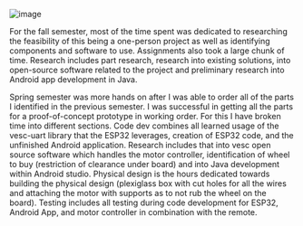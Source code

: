 ![image](https://user-images.githubusercontent.com/17459282/164160112-59c1b537-45a1-460c-bbd6-75ed6f884246.png)

For the fall semester, most of the time spent was dedicated to researching the feasibility of this being a one-person project as well as identifying components and software to use. Assignments also took a large chunk of time. Research includes part research, research into existing solutions, into open-source software related to the project and preliminary research into Android app development in Java.

Spring semester was more hands on after I was able to order all of the parts I identified in the previous semester. I was successful in getting all the parts for a proof-of-concept prototype in working order. For this I have broken time into different sections. Code dev combines all learned usage of the vesc-uart library that the ESP32 leverages, creation of ESP32 code, and the unfinished Android application. Research includes that into vesc open source software which handles the motor controller, identification of wheel to buy (restriction of clearance under board) and into Java development within Android studio. Physical design is the hours dedicated towards building the physical design (plexiglass box with cut holes for all the wires and attaching the motor with supports as to not rub the wheel on the board). Testing includes all testing during code development for ESP32, Android App, and motor controller in combination with the remote.
